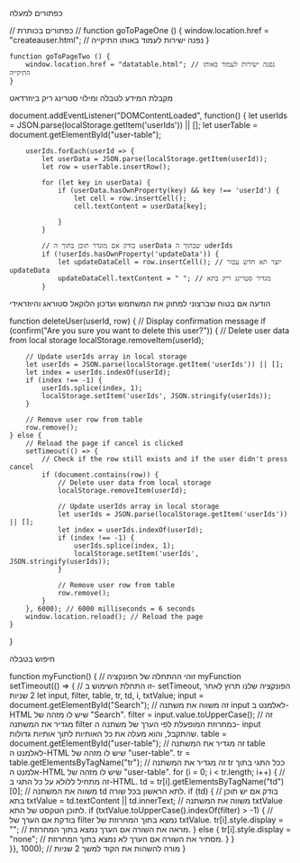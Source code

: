 כפתורים למעלה

// כפתורים בכותרת //
function goToPageOne () {
window.location.href = "createauser.html"; // נפנה ישירות לעמוד באותו התיקייה
}

    function goToPageTwo () {
        window.location.href = "datatable.html"; // נפנה ישירות לעמוד באותו התיקייה
    }

מקבלת המידע לטבלה ומילוי סטרינג ריק ביוזרדאט

document.addEventListener("DOMContentLoaded", function() {
let userIds = JSON.parse(localStorage.getItem('userIds')) || [];
let userTable = document.getElementById("user-table");

        userIds.forEach(userId => {
            let userData = JSON.parse(localStorage.getItem(userId));
            let row = userTable.insertRow();

            for (let key in userData) {
                if (userData.hasOwnProperty(key) && key !== 'userId') {
                    let cell = row.insertCell();
                    cell.textContent = userData[key];

                }
            }

            // בודק אם מוגדר תוכן בתוך ה userData שבתוך ה uderIds
            if (!userIds.hasOwnProperty('updateData')) {
                let updateDataCell = row.insertCell(); // יוצר תא חדש עבור updateData
                updateDataCell.textContent = " "; // מגדיר סטרינג ריק בתא
            }

הודעה אם בטוח שברצוני למחוק את המשתמש ועדכון הלוקאל סטוראג והיוזראידי

function deleteUser(userId, row) {
// Display confirmation message
if (confirm("Are you sure you want to delete this user?")) {
// Delete user data from local storage
localStorage.removeItem(userId);

        // Update userIds array in local storage
        let userIds = JSON.parse(localStorage.getItem('userIds')) || [];
        let index = userIds.indexOf(userId);
        if (index !== -1) {
            userIds.splice(index, 1);
            localStorage.setItem('userIds', JSON.stringify(userIds));
        }

        // Remove user row from table
        row.remove();
    } else {
        // Reload the page if cancel is clicked
        setTimeout(() => {
            // Check if the row still exists and if the user didn't press cancel
            if (document.contains(row)) {
                // Delete user data from local storage
                localStorage.removeItem(userId);

                // Update userIds array in local storage
                let userIds = JSON.parse(localStorage.getItem('userIds')) || [];
                let index = userIds.indexOf(userId);
                if (index !== -1) {
                    userIds.splice(index, 1);
                    localStorage.setItem('userIds', JSON.stringify(userIds));
                }

                // Remove user row from table
                row.remove();
            }
        }, 6000); // 6000 milliseconds = 6 seconds
        window.location.reload(); // Reload the page
    }

}

חיפוש בטבלה

function myFunction() { // זוהי ההתחלה של הפונקציה myFunction
setTimeout(() => { // זו התחלת השימוש ב- setTimeout, הפונקציה שלנו תרוץ לאחר 2 שניות
let input, filter, table, tr, td, i, txtValue;
input = document.getElementById("Search"); // זה משווה את משתנה input לאלמנט ב-HTML שיש לו מזהה של "Search".
filter = input.value.toUpperCase(); // זה מגדיר את המשתנה filter כמחרוזת המופעלת לפי הערך של משתנה ה- input שהתקבל, והוא מעלה את כל האותיות לתוך אותיות גדולות.
table = document.getElementById("user-table"); // זה מגדיר את המשתנה table לאלמנט ה-HTML שיש לו מזהה של "user-table".
tr = table.getElementsByTagName("tr"); // זה מגדיר את המשתנה tr ככל התגי <tr> בתוך אלמנט ה-HTML שיש לו מזהה של "user-table".
for (i = 0; i < tr.length; i++) { // זה מתחיל ללולא על כל התגי <tr> ב-HTML.
td = tr[i].getElementsByTagName("td")[0]; // משווה את המשתנה td לתא הראשון בכל שורה.
if (td) { // בודק אם יש תוכן בתא
txtValue = td.textContent || td.innerText; // משווה את המשתנה txtValue לתוכן הטקסט של התא.
if (txtValue.toUpperCase().indexOf(filter) > -1) { // בודקת אם הערך של filter נמצא בתוך המחרוזת של txtValue.
tr[i].style.display = ""; // מראה את השורה אם הערך נמצא בתוך המחרוזת.
} else {
tr[i].style.display = "none"; // מסתיר את השורה אם הערך לא נמצא בתוך המחרוזת.
}
}  
 }}, 1000); // מורה להשהות את הקוד למשך 2 שניות
}
